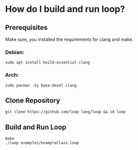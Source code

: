 # How do I build and run loop?
## Prerequisites
Make sure, you installed the requirements for clang and make.

### Debian:
```shell
sudo apt install build-essential clang
```
### Arch:
```shell
sudo pacman -Sy base-devel clang  
```

## Clone Repository
```shell
git clone https://github.com/loop-lang/loop && cd loop
```

## Build and Run Loop
```shell
make
./loop examples/exampleClass.loop
```